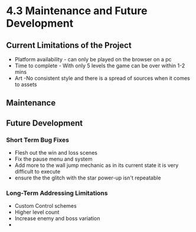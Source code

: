 # 4.3 Maintenance and Future Development

## Current Limitations of the Project

* Platform availability - can only be played on the browser on a pc
* Time to complete - With only 5 levels the game can be over within 1-2 mins
* Art -No consistent style and there is a spread of sources when it comes to assets&#x20;

## Maintenance



## Future Development

### Short Term Bug Fixes

* Flesh out the win and loss scenes
* Fix the pause menu and system
* Add more to the wall jump mechanic as in its current state it is very difficult to execute
* ensure the the glitch with the star power-up isn't repeatable

### Long-Term Addressing Limitations

* Custom Control schemes
* Higher level count
* Increase enemy and boss variation
*
